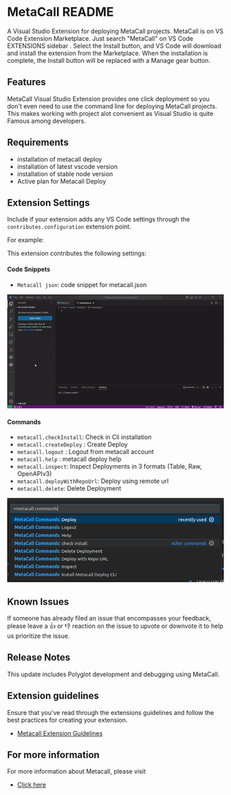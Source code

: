 # MetaCall README

A Visual Studio Extension for deploying MetaCall projects.
MetaCall is on VS Code Extension Marketplace. Just search "MetaCall" on VS Code EXTENSIONS sidebar .
Select the Install button, and VS Code will download and install the extension from the Marketplace.
When the installation is complete, the Install button will be replaced with a Manage gear button.

## Features

MetaCall Visual Studio Extension provides one click deployment so you don't even need to use the command line for deploying MetaCall projects.
This makes working with project alot convenient as Visual Studio is quite Famous among developers.


## Requirements

* installation of metacall deploy
* installation of latest vscode version 
* installation of stable node version
* Active plan for Metacall Deploy 

## Extension Settings

Include if your extension adds any VS Code settings through the `contributes.configuration` extension point.

For example:

This extension contributes the following settings:

#### Code Snippets
* `Metacall json`: code snippet for metacall.json

![Snippets](./resources/images/snippets.gif)
#### Commands
* `metacall.checkInstall`: Check in Cli installation
* `metacall.createDeploy` : Create Deploy 
* `metacall.logout` : Logout from metacall account 
* `metacall.help` : metacall deploy help
* `metacall.inspect`: Inspect Deployments in 3 formats (Table, Raw, OpenAPIv3)
* `metacall.deployWithRepoUrl`: Deploy using remote url
* `metacall.delete`: Delete Deployment

![Metacall commands](./resources/images/Metacall-commands.png)

## Known Issues

If someone has already filed an issue that encompasses your feedback, please leave a 👍 or 👎 reaction on the issue to upvote or downvote it to help us prioritize the issue.

## Release Notes

This update includes Polyglot development and debugging using MetaCall.

## Extension guidelines

Ensure that you've read through the extensions guidelines and follow the best practices for creating your extension.

* [Metacall Extension Guidelines](https://metacall.io/terms-and-conditions/)

## For more information

For more information about Metacall, please visit
* [ Click here ](https://metacall.io/)
